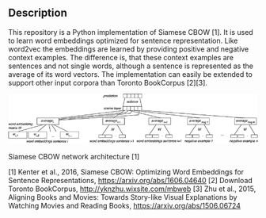## Description
This repository is a Python implementation of Siamese CBOW [1]. It is used to learn word embeddings optimized for sentence representation. Like word2vec the embeddings are learned by providing positive and negative context examples. The difference is, that these context examples are sentences and not single words, although a sentence is represented as the average of its word vectors.
The implementation can easily be extended to support other input corpora than Toronto BookCorpus [2][3].

![alt text](https://raw.githubusercontent.com/raphael-sch/SiameseCBOW/master/images/model.png "Diagram of the model")

Siamese CBOW network architecture [1]



[1] Kenter et al., 2016, Siamese CBOW: Optimizing Word Embeddings for Sentence Representations, https://arxiv.org/abs/1606.04640
[2] Download Toronto BookCorpus, http://yknzhu.wixsite.com/mbweb
[3] Zhu et al., 2015, Aligning Books and Movies: Towards Story-like Visual Explanations by Watching Movies and Reading Books, https://arxiv.org/abs/1506.06724


